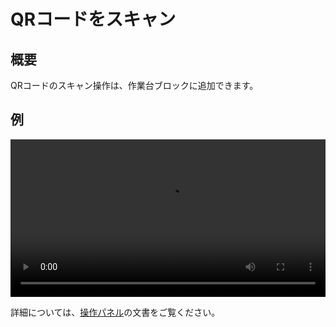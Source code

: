 # QRコードをスキャン

## 概要

QRコードのスキャン操作は、作業台ブロックに追加できます。

## 例

<video width="100%" controls>
  <source src="https://static-docs.nocobase.com/20240612214013_rec_.mp4" type="video/mp4">
</video>

詳細については、[操作パネル](/handbook/block-workbench)の文書をご覧ください。

